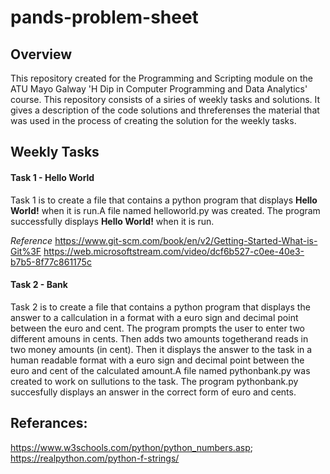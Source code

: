 # pands-problem-sheet 
## Overview
This repository created for the Programming and Scripting module on the ATU Mayo Galway 'H Dip in Computer Programming and Data Analytics' course. This repository consists of a siries of weekly tasks and solutions. It gives a description of the code solutions and threferenses the material that was used in the process of creating the solution for the weekly tasks.

## Weekly Tasks
#### Task 1 - Hello World
Task 1 is to create a file that contains a python program that displays **Hello World!** when it is run.A file named helloworld.py was created. The program successfully displays **Hello World!** when it is run.

*Reference*
https://www.git-scm.com/book/en/v2/Getting-Started-What-is-Git%3F
https://web.microsoftstream.com/video/dcf6b527-c0ee-40e3-b7b5-8f77c861175c



#### Task 2 - Bank
Task 2 is to create a file that contains a python program that displays the answer to a callculation in a format with a euro sign and decimal point between the euro and cent. 
The program prompts the user to enter two different amouns in cents. Then adds two amounts togetherand reads in two money amounts (in cent). Then it displays the answer to the task in a human readable format with a euro sign and decimal point between the euro and cent of the calculated amount.A file named pythonbank.py was created to work on sullutions to the task. The program pythonbank.py succesfully displays an answer in the correct form of euro and cents.




## Referances:
https://www.w3schools.com/python/python_numbers.asp; https://realpython.com/python-f-strings/






